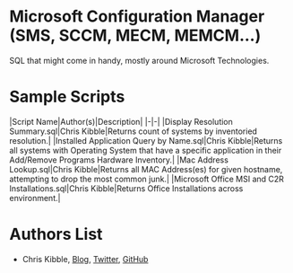 # Microsoft Configuration Manager (SMS, SCCM, MECM, MEMCM...)
SQL that might come in handy, mostly around Microsoft Technologies.  

# Sample Scripts
|Script Name|Author(s)|Description|
|-|-|
|Display Resolution Summary.sql|Chris Kibble|Returns count of systems by inventoried resolution.|
|Installed Application Query by Name.sql|Chris Kibble|Returns all systems with Operating System that have a specific application in their Add/Remove Programs Hardware Inventory.|
|Mac Address Lookup.sql|Chris Kibble|Returns all MAC Address(es) for given hostname, attempting to drop the most common junk.|
|Microsoft Office MSI and C2R Installations.sql|Chris Kibble|Returns Office Installations across environment.|

# Authors List
- Chris Kibble, [Blog](https://www.christopherkibble.com/), [Twitter](https://twitter.com/Christopher83), [GitHub](https://www.github.com/ChrisKibble)
